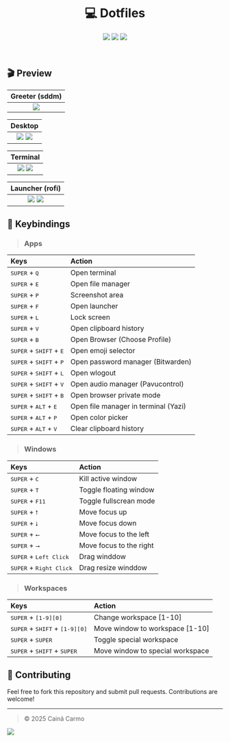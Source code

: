 [//]: Header

<h1 align="center">💻 Dotfiles</h1>

<div align="center">

![][badge_last_commit]
![][badge_license]
![][badge_issues]

</div>

<br />

## 🎬 Preview

| Greeter (sddm) |
| :------------: |
|   ![][sddm]    |

|            Desktop            |
| :---------------------------: |
| ![][desktop_1] ![][desktop_2] |

|           Terminal            |
| :---------------------------: |
| ![][fastfetch] ![][minifetch] |

|             Launcher (rofi)             |
| :-------------------------------------: |
| ![][launcher_progs] ![][launcher_emoji] |

## 🎹 Keybindings

> ### Apps

| Keys                                               | Action                               |
| :------------------------------------------------- | :----------------------------------- |
| <kbd>SUPER</kbd> + <kbd>Q</kbd>                    | Open terminal                        |
| <kbd>SUPER</kbd> + <kbd>E</kbd>                    | Open file manager                    |
| <kbd>SUPER</kbd> + <kbd>P</kbd>                    | Screenshot area                      |
| <kbd>SUPER</kbd> + <kbd>F</kbd>                    | Open launcher                        |
| <kbd>SUPER</kbd> + <kbd>L</kbd>                    | Lock screen                          |
| <kbd>SUPER</kbd> + <kbd>V</kbd>                    | Open clipboard history               |
| <kbd>SUPER</kbd> + <kbd>B</kbd>                    | Open Browser (Choose Profile)        |
| <kbd>SUPER</kbd> + <kbd>SHIFT</kbd> + <kbd>E</kbd> | Open emoji selector                  |
| <kbd>SUPER</kbd> + <kbd>SHIFT</kbd> + <kbd>P</kbd> | Open password manager (Bitwarden)    |
| <kbd>SUPER</kbd> + <kbd>SHIFT</kbd> + <kbd>L</kbd> | Open wlogout                         |
| <kbd>SUPER</kbd> + <kbd>SHIFT</kbd> + <kbd>V</kbd> | Open audio manager (Pavucontrol)     |
| <kbd>SUPER</kbd> + <kbd>SHIFT</kbd> + <kbd>B</kbd> | Open browser private mode            |
| <kbd>SUPER</kbd> + <kbd>ALT</kbd> + <kbd>E</kbd>   | Open file manager in terminal (Yazi) |
| <kbd>SUPER</kbd> + <kbd>ALT</kbd> + <kbd>P</kbd>   | Open color picker                    |
| <kbd>SUPER</kbd> + <kbd>ALT</kbd> + <kbd>V</kbd>   | Clear clipboard history              |

> ### Windows

| Keys                                      | Action                  |
| :---------------------------------------- | :---------------------- |
| <kbd>SUPER</kbd> + <kbd>C</kbd>           | Kill active window      |
| <kbd>SUPER</kbd> + <kbd>T</kbd>           | Toggle floating window  |
| <kbd>SUPER</kbd> + <kbd>F11</kbd>         | Toggle fullscrean mode  |
| <kbd>SUPER</kbd> + <kbd>⭡</kbd>           | Move focus up           |
| <kbd>SUPER</kbd> + <kbd>⭣</kbd>           | Move focus down         |
| <kbd>SUPER</kbd> + <kbd>⭠</kbd>           | Move focus to the left  |
| <kbd>SUPER</kbd> + <kbd>⭢</kbd>           | Move focus to the right |
| <kbd>SUPER</kbd> + <kbd>Left Click</kbd>  | Drag winddow            |
| <kbd>SUPER</kbd> + <kbd>Right Click</kbd> | Drag resize winddow     |

> ### Workspaces

| Keys                                                      | Action                           |
| :-------------------------------------------------------- | :------------------------------- |
| <kbd>SUPER</kbd> + <kbd>[1-9][0]</kbd>                    | Change workspace [1-10]          |
| <kbd>SUPER</kbd> + <kbd>SHIFT</kbd> + <kbd>[1-9][0]</kbd> | Move window to workspace [1-10]  |
| <kbd>SUPER</kbd> + <kbd>SUPER</kbd>                       | Toggle special workspace         |
| <kbd>SUPER</kbd> + <kbd>SHIFT</kbd> + <kbd>SUPER</kbd>    | Move window to special workspace |

## 👥 Contributing

Feel free to fork this repository and submit pull requests. Contributions are welcome!

[//]: Footer

---

> © 2025 Cainã Carmo

![][footer_wave]

[//]: Links

<!-- Layout -->

[footer_wave]: https://capsule-render.vercel.app/api?type=waving&height=100&color=919F50&reversal=true&section=footer

<!-- Badges -->

[badge_issues]: https://img.shields.io/github/issues/CainCarmo/Dotfiles?style=for-the-badge&color=cc241d&labelColor=282828
[badge_license]: https://img.shields.io/github/license/CainCarmo/Dotfiles?style=for-the-badge&color=d79921&labelColor=282828
[badge_last_commit]: https://img.shields.io/github/last-commit/CainCarmo/Dotfiles?style=for-the-badge&color=98971a&labelColor=282828

<!-- Images -->

[sddm]: ./assets/images/6.png
[desktop_1]: ./assets/images/1.png
[desktop_2]: ./assets/images/7.png
[fastfetch]: ./assets/images/4.png
[minifetch]: ./assets/images/5.png
[launcher_progs]: ./assets/images/2.png
[launcher_emoji]: ./assets/images/3.png
